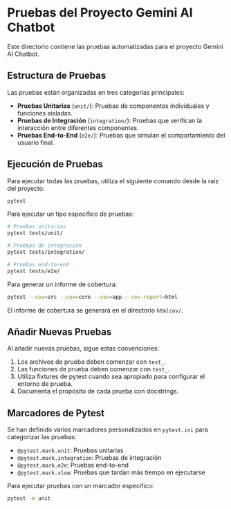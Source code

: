 # Pruebas del Proyecto Gemini AI Chatbot

Este directorio contiene las pruebas automatizadas para el proyecto Gemini AI Chatbot.

## Estructura de Pruebas

Las pruebas están organizadas en tres categorías principales:

- **Pruebas Unitarias** (`unit/`): Pruebas de componentes individuales y funciones aisladas.
- **Pruebas de Integración** (`integration/`): Pruebas que verifican la interacción entre diferentes componentes.
- **Pruebas End-to-End** (`e2e/`): Pruebas que simulan el comportamiento del usuario final.

## Ejecución de Pruebas

Para ejecutar todas las pruebas, utiliza el siguiente comando desde la raíz del proyecto:

```bash
pytest
```

Para ejecutar un tipo específico de pruebas:

```bash
# Pruebas unitarias
pytest tests/unit/

# Pruebas de integración
pytest tests/integration/

# Pruebas end-to-end
pytest tests/e2e/
```

Para generar un informe de cobertura:

```bash
pytest --cov=src --cov=core --cov=app --cov-report=html
```

El informe de cobertura se generará en el directorio `htmlcov/`.

## Añadir Nuevas Pruebas

Al añadir nuevas pruebas, sigue estas convenciones:

1. Los archivos de prueba deben comenzar con `test_`.
2. Las funciones de prueba deben comenzar con `test_`.
3. Utiliza fixtures de pytest cuando sea apropiado para configurar el entorno de prueba.
4. Documenta el propósito de cada prueba con docstrings.

## Marcadores de Pytest

Se han definido varios marcadores personalizados en `pytest.ini` para categorizar las pruebas:

- `@pytest.mark.unit`: Pruebas unitarias
- `@pytest.mark.integration`: Pruebas de integración
- `@pytest.mark.e2e`: Pruebas end-to-end
- `@pytest.mark.slow`: Pruebas que tardan más tiempo en ejecutarse

Para ejecutar pruebas con un marcador específico:

```bash
pytest -m unit
```